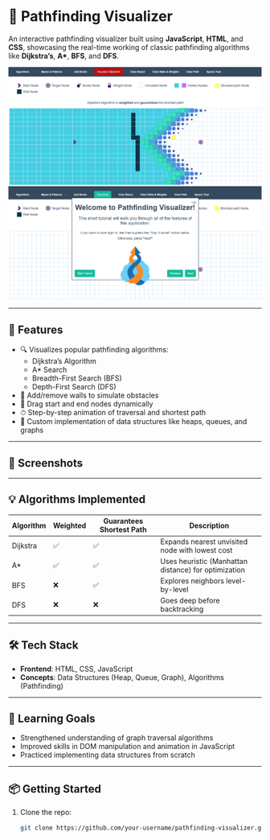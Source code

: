 # 🧭 Pathfinding Visualizer

An interactive pathfinding visualizer built using **JavaScript**, **HTML**, and **CSS**, showcasing the real-time working of classic pathfinding algorithms like **Dijkstra’s**, **A\***, **BFS**, and **DFS**.

<p align="center">
  <img src="Screenshots/Screenshot 2025-07-03 214621.png" width="1000" />
  <img src="Screenshots/Screenshot 2025-07-04 002053.png" width="1000" />
</p><!-- Replace with your own demo GIF or screenshot -->

---

## 🚀 Features

- 🔍 Visualizes popular pathfinding algorithms:
  - Dijkstra’s Algorithm
  - A* Search
  - Breadth-First Search (BFS)
  - Depth-First Search (DFS)
- 🧱 Add/remove walls to simulate obstacles
- 🎯 Drag start and end nodes dynamically
- ⏱ Step-by-step animation of traversal and shortest path
- 🧠 Custom implementation of data structures like heaps, queues, and graphs

---

## 📸 Screenshots


---

## 💡 Algorithms Implemented

| Algorithm | Weighted | Guarantees Shortest Path | Description |
|----------|----------|--------------------------|-------------|
| Dijkstra | ✅        | ✅                        | Expands nearest unvisited node with lowest cost |
| A*       | ✅        | ✅                        | Uses heuristic (Manhattan distance) for optimization |
| BFS      | ❌        | ✅                        | Explores neighbors level-by-level |
| DFS      | ❌        | ❌                        | Goes deep before backtracking |

---

## 🛠️ Tech Stack

- **Frontend**: HTML, CSS, JavaScript
- **Concepts**: Data Structures (Heap, Queue, Graph), Algorithms (Pathfinding)

---

## 🧠 Learning Goals

- Strengthened understanding of graph traversal algorithms
- Improved skills in DOM manipulation and animation in JavaScript
- Practiced implementing data structures from scratch

---

## 📦 Getting Started

1. Clone the repo:
   ```bash
   git clone https://github.com/your-username/pathfinding-visualizer.git

